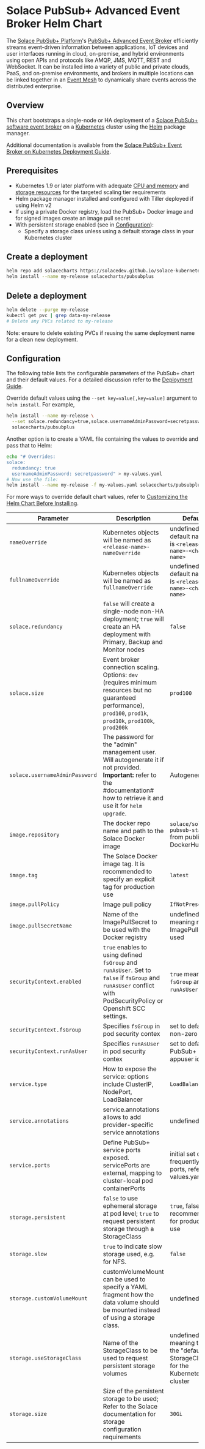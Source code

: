# Solace PubSub+ Advanced Event Broker Helm Chart

The [Solace PubSub+ Platform](https://solace.com/products/platform/)'s [PubSub+ Advanced Event Broker](https://solace.com/products/event-broker/) efficiently streams event-driven information between applications, IoT devices and user interfaces running in cloud, on-premise, and hybrid environments using open APIs and protocols like AMQP, JMS, MQTT, REST and WebSocket. It can be installed into a variety of public and private clouds, PaaS, and on-premise environments, and brokers in multiple locations can be linked together in an [Event Mesh](https://solace.com/what-is-an-event-mesh/) to dynamically share events across the distributed enterprise.

## Overview

This chart bootstraps a single-node or HA deployment of a [Solace PubSub+ software event broker](https://solace.com/products/event-broker/software/) on a [Kubernetes](http://kubernetes.io) cluster using the [Helm](https://helm.sh) package manager.

Additional documentation is available from the [Solace PubSub+ Event Broker on Kubernetes Deployment Guide](//github.com/SolaceDev/solace-kubernetes-quickstart/blob/HelmReorg/docs/PubSubPlusK8SDeployment.md).

## Prerequisites

* Kubernetes 1.9 or later platform with adequate [CPU and memory](/docs/PubSubPlusK8SDeployment.md#cpu-and-memory-requirements) and [storage resources](/docs/PubSubPlusK8SDeployment.md#disk-storage) for the targeted scaling tier requirements
* Helm package manager installed and configured with Tiller deployed if using Helm v2
* If using a private Docker registry, load the PubSub+ Docker image and for signed images create an image pull secret
* With persistent storage enabled (see in [Configuration](#configuration)):
  * Specify a storage class unless using a default storage class in your Kubernetes cluster

## Create a deployment

```bash
helm repo add solacecharts https://solacedev.github.io/solace-kubernetes-quickstart/helm-charts
helm install --name my-release solacecharts/pubsubplus
```

## Delete a deployment

```bash
helm delete --purge my-release
kubectl get pvc | grep data-my-release
# Delete any PVCs related to my-release
```
Note: ensure to delete existing PVCs if reusing the same deployment name for a clean new deployment.

## Configuration

The following table lists the configurable parameters of the PubSub+ chart and their default values. For a detailed discussion refer to the [Deployment Guide](/docs/PubSubPlusK8SDeployment.md##pubsub-helm-chart-deployment-considerations).

Override default values using the `--set key=value[,key=value]` argument to `helm install`. For example,
```bash
helm install --name my-release \
  --set solace.redundancy=true,solace.usernameAdminPassword=secretpassword \
  solacecharts/pubsubplus
```

Another option is to create a YAML file containing the values to override and pass that to Helm:

```bash
echo "# Overrides:
solace:
  redundancy: true
  usernameAdminPassword: secretpassword" > my-values.yaml
# Now use the file:
helm install --name my-release -f my-values.yaml solacecharts/pubsubplus
```

For more ways to override default chart values, refer to [Customizing the Helm Chart Before Installing](//helm.sh/docs/using_helm/#customizing-the-chart-before-installing).

| Parameter                      | Description                                                                                             | Default                                                 |
| ------------------------------ | ------------------------------------------------------------------------------------------------------- | ------------------------------------------------------- |
| `nameOverride`                 | Kubernetes objects will be named as `<release-name>-nameOverride`                                       | undefined, default naming is `<release-name>-<chart-name>` |
| `fullnameOverride`             | Kubernetes objects will be named as `fullnameOverride`                                                  | undefined, default naming is `<release-name>-<chart-name>` |
| `solace.redundancy`            | `false` will create a single-node non-HA deployment; `true` will create an HA deployment with Primary, Backup and Monitor nodes | `false` |
| `solace.size`                  | Event broker connection scaling. Options: `dev` (requires minimum resources but no guaranteed performance), `prod100`, `prod1k`, `prod10k`, `prod100k`, `prod200k` | `prod100` | `prod100` |
| `solace.usernameAdminPassword` | The password for the "admin" management user. Will autogenerate it if not provided. **Important:** refer to the #documentation# how to retrieve it and use it for `helm upgrade`. | Autogenerate |
| `image.repository`             | The docker repo name and path to the Solace Docker image                                                | `solace/solace-pubsub-standard` from public DockerHub   |
| `image.tag`                    | The Solace Docker image tag. It is recommended to specify an explicit tag for production use            | `latest`                                                |
| `image.pullPolicy`             | Image pull policy                                                                                       | `IfNotPresent`                                          |
| `image.pullSecretName`         | Name of the ImagePullSecret to be used with the Docker registry                                         | undefined, meaning no ImagePullSecret used                |
| `securityContext.enabled`      | `true` enables to using defined `fsGroup` and `runAsUser`. Set to `false` if `fsGroup` and `runAsUser` conflict with PodSecurityPolicy or Openshift SCC settings. | `true` meaning `fsGroup` and `runAsUser` used |
| `securityContext.fsGroup`      | Specifies `fsGroup` in pod security contex                                                              | set to default non-zero id |
| `securityContext.runAsUser`    | Specifies `runAsUser` in pod security contex                                                            | set to default PubSub+ appuser id |
| `service.type`                 | How to expose the service: options include ClusterIP, NodePort, LoadBalancer                            | `LoadBalancer`                                          |
| `service.annotations`                 | service.annotations allows to add provider-specific service annotations                          | undefined  |
| `service.ports`                | Define PubSub+ service ports exposed. servicePorts are external, mapping to cluster-local pod containerPorts | initial set of frequently used ports, refer to values.yaml |
| `storage.persistent`           | `false` to use ephemeral storage at pod level; `true` to request persistent storage through a StorageClass | `true`, false is not recommended for production use  |
| `storage.slow`                 | `true` to indicate slow storage used, e.g. for NFS.                                                    | `false` |
| `storage.customVolumeMount`    | customVolumeMount can be used to specify a YAML fragment how the data volume should be mounted  instead of using a storage class. | undefined |
| `storage.useStorageClass`      | Name of the StorageClass to be used to request persistent storage volumes                               | undefined, meaning to use the "default" StorageClass for the Kubernetes cluster |
| `storage.size`                 | Size of the persistent storage to be used; Refer to the Solace documentation for storage configuration requirements | `30Gi` |


